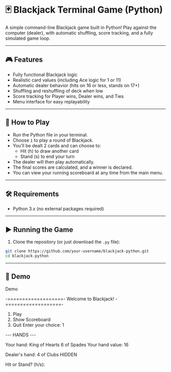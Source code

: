 # 🃏 Blackjack Terminal Game (Python)

A simple command-line Blackjack game built in Python! Play against the computer (dealer), with automatic shuffling, score tracking, and a fully simulated game loop.

---

## 🎮 Features

- Fully functional Blackjack logic
- Realistic card values (including Ace logic for 1 or 11)
- Automatic dealer behavior (hits on 16 or less, stands on 17+)
- Shuffling and reshuffling of deck when low
- Score tracking for Player wins, Dealer wins, and Ties
- Menu interface for easy replayability

---

## 🧠 How to Play

- Run the Python file in your terminal.
- Choose `1` to play a round of Blackjack.
- You’ll be dealt 2 cards and can choose to:
  - Hit (h) to draw another card
  - Stand (s) to end your turn
- The dealer will then play automatically.
- The final scores are calculated, and a winner is declared.
- You can view your running scoreboard at any time from the main menu.

---

## 🛠️ Requirements

- Python 3.x (no external packages required)

---

## ▶️ Running the Game

1. Clone the repository (or just download the `.py` file):

```bash
git clone https://github.com/your-username/blackjack-python.git
cd blackjack-python

```

---

## 📸 Demo

Demo

-===================-
Welcome to Blackjack!
-===================-
1. Play
2. Show Scoreboard
3. Quit
Enter your choice: 1

--- HANDS ---

Your hand:
King of Hearts
6 of Spades
Your hand value: 16

Dealer's hand:
4 of Clubs HIDDEN

Hit or Stand? (h/s):

